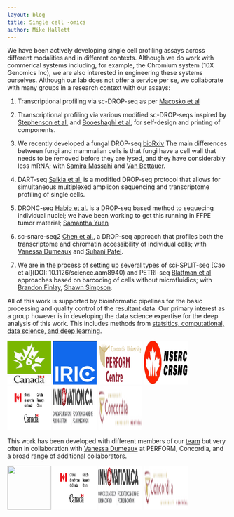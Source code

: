 ```yaml
---
layout: blog
title: Single cell -omics
author: Mike Hallett
---
```


We have been actively developing single cell profiling assays 
across  different modalities and in different contexts.
Although we do work with commerical systems including, for example, the Chromium system (10X Genomics Inc), 
we are also interested in engineering these systems ourselves.
Although our lab does not offer a service per se, 
we  collaborate with many  groups in a research context with
our assays:

1. Transcriptional profiling via sc-DROP-seq as per [Macosko et al](http://dx.doi.org/10.1016/j.cell.2015.05.002)

2. Ttranscriptional profiling via various modified sc-DROP-seqs inspired by [Stephenson et al.](https://www.nature.com/articles/s41467-017-02659-x) and [Booeshaghi et al.](https://www.biorxiv.org/content/10.1101/521096v1) for self-design and printing of components.

3. We recently developed a fungal DROP-seq [bioRxiv](https://www.biorxiv.org/content/10.1101/2020.01.21.914549v1) The main differences between fungi and mammalian cells is that fungi have a cell wall that needs to be removed before they are lysed, and they have considerably less mRNA; with [Samira Massahi](https://www.mikehallett.science/team/samira-massahi/) and
[Van Bettauer](https://www.mikehallett.science/team/van-bettauer/).

4. DART-seq [Saikia et al.](https://doi.org/10.1038/s41592-018-0259-9) is a modified DROP-seq protocol that allows for simultaneous multiplexed amplicon sequencing and transcriptome profiling of single cells.

5. DRONC-seq [Habib et al.](https://www.nature.com/articles/nmeth.4407) is a DROP-seq based method to sequecing individual nuclei; we have been working to get this running in FFPE tumor material;
[Samantha Yuen](https://www.mikehallett.science/team/sam-yuen/)


6. sc-snare-seq2 [Chen et al.](https://doi.org/10.1038/s41587-019-0290-0), a DROP-seq approach that profiles both the transcriptome and chromatin accessibility of individual cells;
with [Vanessa Dumeaux](https://lab-dumeaux.science/) and [Suhani Patel](https://www.mikehallett.science/team/suhani-patel/).

7. We are in the process of setting up several types of sci-SPLIT-seq 
[Cao et al](DOI: 10.1126/science.aam8940) and PETRI-seq [Blattman et al](http://dx.doi.org/10.1101/866244) approaches based on 
barcoding of cells without microfluidics;
with [Brandon Finlay](http://www.findlaylab.ca/), [Shawn Simpson](https://www.mikehallett.science/team/shawn-simpson/).

All of this work is supported by  bioinformatic pipelines for the basic processing and quality control of the resultant data. Our primary interest as a group however is in developing the data science expertise for the deep analysis of this work. 
This includes methods from [statsitics, computational, data science, and deep learning](https://www.mikehallett.science/research/deep-learning/).


<img class="pull-left" height="100" width="100" src="/images/cihr_logo.jpg">
<img class="pull-center" height="100" width="100"  src="/images/iric.png">
<img class="pull-center" height="100" width="100"src="/images/perform.gif">
<img class="pull-right" height="100" width="100"    src="/images/nserc.jpg">
<img class="pull-left" height="100" width="100" src="/images/crc.png">
<img class="pull-left" height="100" width="100" src="/images/Innovation_Logo.png">
<img class="pull-left" height="100" width="100" src="/images/concordia.logo.big.png">





This work has been developed with different members of our [team](https://www.mikehallett.science/team/) 
but very often in collaboration with [Vanessa Dumeaux](https://lab-dumeaux.science/) at PERFORM, Concordia,
and a broad range of additional collaborators.


<img class="pull-left" height="100" width="100" src="/images/nserc.png">
<img class="pull-left" height="100" width="100" src="/images/crc.png">
<img class="pull-left" height="100" width="100" src="/images/Innovation_Logo.png">
<img class="pull-left" height="100" width="100" src="/images/concordia.logo.big.png">
